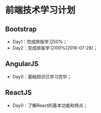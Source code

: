 # 前端技术学习计划
## Bootstrap
* Day1：完成排版学习50%；
* Day2：完成排版学习100%(2016-07-28)；

## AngularJS
* Day0：基础知识已学习完毕；

## ReactJS
* Day0：了解React的基本功能和特点；